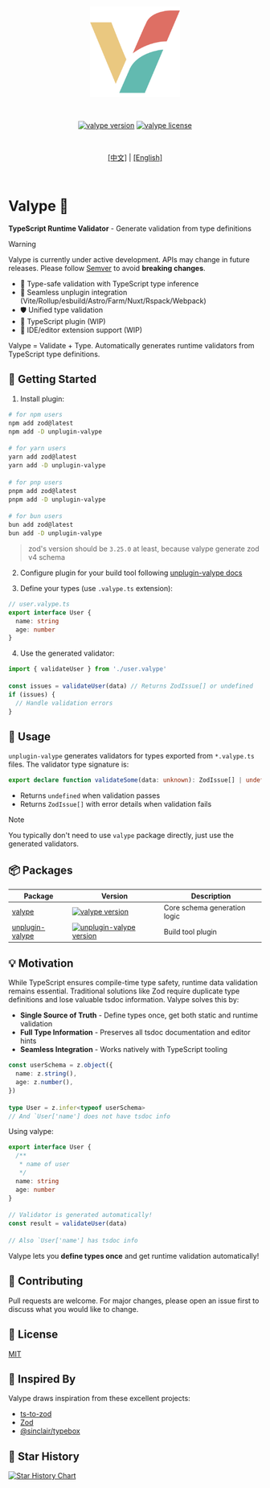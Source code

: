 <p align="center">
  <img width="180" src="./assets/logo.svg" alt="Valype log">
</p>
<br />

<p align="center">
  <a href="https://www.npmjs.com/package/valype"><img src="https://img.shields.io/npm/v/valype?color=a1b858&label=" alt="valype version"></a>
  <a href="./LICENSE"><img src="https://img.shields.io/npm/l/valype" alt="valype license"></a>
</p>
<br/>
<p align="center">
  <a href="./README.zh-CN.md">[中文]</a> | <a href="./README.md">[English]</a>
</p>
<br />

# Valype 🐉

**TypeScript Runtime Validator** - Generate validation from type definitions

> [!WARNING]
>
> Valype is currently under active development. APIs may change in future releases. Please follow [Semver](https://semver.org/) to avoid **breaking changes**.

- 🎯 Type-safe validation with TypeScript type inference
- 🔌 Seamless unplugin integration (Vite/Rollup/esbuild/Astro/Farm/Nuxt/Rspack/Webpack)
- 🛡️ Unified type validation
- 🚧 TypeScript plugin (WIP)
- 🚧 IDE/editor extension support (WIP)

Valype = Validate + Type. Automatically generates runtime validators from TypeScript type definitions.

## 🚀 Getting Started

1. Install plugin:

```bash
# for npm users
npm add zod@latest
npm add -D unplugin-valype

# for yarn users
yarn add zod@latest
yarn add -D unplugin-valype

# for pnp users
pnpm add zod@latest
pnpm add -D unplugin-valype

# for bun users
bun add zod@latest
bun add -D unplugin-valype
```

> zod's version should be `3.25.0` at least, because valype generate zod v4 schema

2. Configure plugin for your build tool following [unplugin-valype docs](./packages/plugin/README.md)

3. Define your types (use `.valype.ts` extension):

```typescript
// user.valype.ts
export interface User {
  name: string
  age: number
}
```

4. Use the generated validator:

```typescript
import { validateUser } from './user.valype'

const issues = validateUser(data) // Returns ZodIssue[] or undefined
if (issues) {
  // Handle validation errors
}
```

## 📖 Usage

`unplugin-valype` generates validators for types exported from `*.valype.ts` files. The validator type signature is:

```typescript
export declare function validateSome(data: unknown): ZodIssue[] | undefined
```

- Returns `undefined` when validation passes
- Returns `ZodIssue[]` with error details when validation fails

> [!NOTE]
>
> You typically don't need to use `valype` package directly, just use the generated validators.

## 📦 Packages

| Package                                                          | Version                                                                                                                                       | Description                  |
| ---------------------------------------------------------------- | --------------------------------------------------------------------------------------------------------------------------------------------- | ---------------------------- |
| [valype](https://www.npmjs.com/package/valype)                   | [![valype version](https://img.shields.io/npm/v/valype?color=a1b858&label=)](https://www.npmjs.com/package/valype)                            | Core schema generation logic |
| [unplugin-valype](https://www.npmjs.com/package/unplugin-valype) | [![unplugin-valype version](https://img.shields.io/npm/v/unplugin-valype?color=a1b858&label=)](https://www.npmjs.com/package/unplugin-valype) | Build tool plugin            |

## 💡 Motivation

While TypeScript ensures compile-time type safety, runtime data validation remains essential. Traditional solutions like Zod require duplicate type definitions and lose valuable tsdoc information. Valype solves this by:

- **Single Source of Truth** - Define types once, get both static and runtime validation
- **Full Type Information** - Preserves all tsdoc documentation and editor hints
- **Seamless Integration** - Works natively with TypeScript tooling

```typescript
const userSchema = z.object({
  name: z.string(),
  age: z.number(),
})

type User = z.infer<typeof userSchema>
// And `User['name'] does not have tsdoc info
```

Using valype:

```typescript
export interface User {
  /**
   * name of user
   */
  name: string
  age: number
}

// Validator is generated automatically!
const result = validateUser(data)

// Also `User['name'] has tsdoc info
```

Valype lets you **define types once** and get runtime validation automatically!

## 🥰 Contributing

Pull requests are welcome. For major changes, please open an issue first to discuss what you would like to change.

## 🪪 License

[MIT](./LICENSE)

## 🙏 Inspired By

Valype draws inspiration from these excellent projects:

- [ts-to-zod](https://github.com/fabien0102/ts-to-zod)
- [Zod](https://github.com/colinhacks/zod)
- [@sinclair/typebox](https://github.com/sinclairzx81/typebox)

## 🌟 Star History

[![Star History Chart](https://api.star-history.com/svg?repos=yuzheng14/valype&type=Date)](https://www.star-history.com/#yuzheng14/valype&Date)
